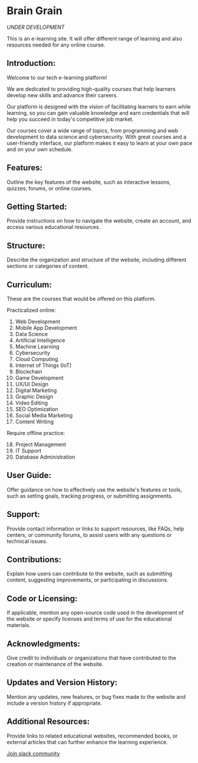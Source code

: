 # Brain Grain

_UNDER DEVELOPMENT_

<!--
<img src="./backend/public/images/images/brand.png" alt="Brand image" height = "200" width = "200"> -->

This is an e-learning site. It will offer different range of learning and also resources needed for any online course.

## Introduction:

Welcome to our tech e-learning platform!

We are dedicated to providing high-quality courses that help learners develop new skills and advance their careers.

Our platform is designed with the vision of facilitating learners to earn while learning, so you can gain valuable knowledge and earn credentials that will help you succeed in today's competitive job market.

Our courses cover a wide range of topics, from programming and web development to data science and cybersecurity. With great courses and a user-friendly interface, our platform makes it easy to learn at your own pace and on your own schedule.

## Features:

Outline the key features of the website, such as interactive lessons, quizzes, forums, or online courses.

## Getting Started:

Provide instructions on how to navigate the website, create an account, and access various educational resources.

## Structure:

Describe the organization and structure of the website, including different sections or categories of content.

## Curriculum:

These are the courses that would be offered on this platform.

Practicalized online:

1. Web Development
2. Mobile App Development
3. Data Science
4. Artificial Intelligence
5. Machine Learning
6. Cybersecurity
7. Cloud Computing
8. Internet of Things (IoT)
9. Blockchain
10. Game Development
11. UX/UI Design
12. Digital Marketing
13. Graphic Design
14. Video Editing
15. SEO Optimization
16. Social Media Marketing
17. Content Writing

Require offline practice:

18. Project Management
19. IT Support
20. Database Administration

## User Guide:

Offer guidance on how to effectively use the website's features or tools, such as setting goals, tracking progress, or submitting assignments.

## Support:

Provide contact information or links to support resources, like FAQs, help centers, or community forums, to assist users with any questions or technical issues.

## Contributions:

Explain how users can contribute to the website, such as submitting content, suggesting improvements, or participating in discussions.

## Code or Licensing:

If applicable, mention any open-source code used in the development of the website or specify licenses and terms of use for the educational materials.

## Acknowledgments:

Give credit to individuals or organizations that have contributed to the creation or maintenance of the website.

## Updates and Version History:

Mention any updates, new features, or bug fixes made to the website and include a version history if appropriate.

## Additional Resources:

Provide links to related educational websites, recommended books, or external articles that can further enhance the learning experience.

<a href="https://join.slack.com/t/brain-gain-hq/shared_invite/zt-25a18jyyv-~Ft6sq5PPdFzveKi_MmZuA" > Join slack community</a>
